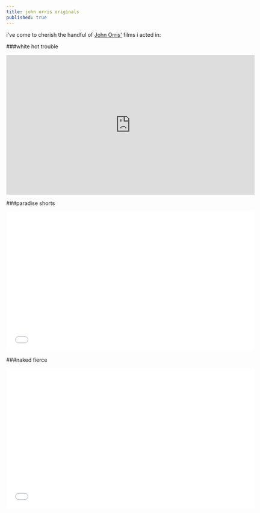```yaml
---
title: john orris originals
published: true
---
```

i&#39;ve come to cherish the handful of [John Orris&#39;](clients#jOrris) films i acted in:

###white hot trouble
<iframe width="660" height="371" src="https://www.youtube.com/embed/6-NJz6b6XhQ?feature=oembed" frameborder="0" allowfullscreen></iframe>

###paradise shorts
<iframe src="//player.vimeo.com/video/73359740" width="660" height="371" frameborder="0" title="&quot;Paradise Shorts&quot; .01-.10" webkitallowfullscreen mozallowfullscreen allowfullscreen></iframe>

###naked fierce
<iframe src="//player.vimeo.com/video/106900917" width="660" height="371" frameborder="0" title="Naked - &quot;Fierce&quot;" webkitallowfullscreen mozallowfullscreen allowfullscreen></iframe>